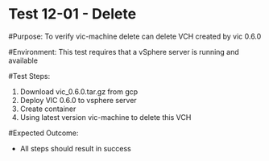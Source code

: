 Test 12-01 - Delete
=======

#Purpose:
To verify vic-machine delete can delete VCH created by vic 0.6.0

#Environment:
This test requires that a vSphere server is running and available

#Test Steps:
1. Download vic_0.6.0.tar.gz from gcp
2. Deploy VIC 0.6.0 to vsphere server
3. Create container
3. Using latest version vic-machine to delete this VCH

#Expected Outcome:
* All steps should result in success
